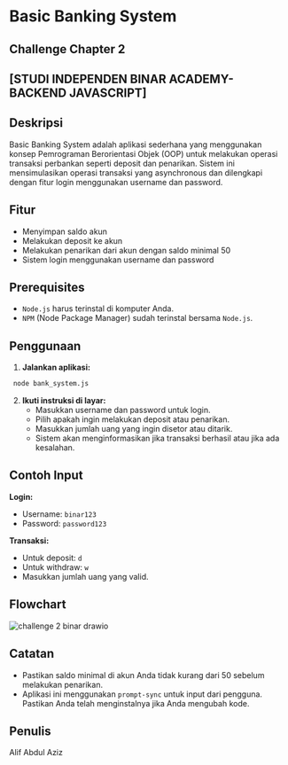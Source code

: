 # Basic Banking System 
## Challenge Chapter 2
## [STUDI INDEPENDEN BINAR ACADEMY-BACKEND JAVASCRIPT]

## Deskripsi
Basic Banking System adalah aplikasi sederhana yang menggunakan konsep Pemrograman Berorientasi Objek (OOP) untuk melakukan operasi transaksi perbankan seperti deposit dan penarikan. Sistem ini mensimulasikan operasi transaksi yang asynchronous dan dilengkapi dengan fitur login menggunakan username dan password.

## Fitur
- Menyimpan saldo akun
- Melakukan deposit ke akun
- Melakukan penarikan dari akun dengan saldo minimal 50
- Sistem login menggunakan username dan password

## Prerequisites
- `Node.js` harus terinstal di komputer Anda.
- `NPM` (Node Package Manager) sudah terinstal bersama `Node.js`.

## Penggunaan
1. **Jalankan aplikasi:**
  ```bash
   node bank_system.js
  ```
2. **Ikuti instruksi di layar:**
   - Masukkan username dan password untuk login.
   - Pilih apakah ingin melakukan deposit atau penarikan.
   - Masukkan jumlah uang yang ingin disetor atau ditarik.
   - Sistem akan menginformasikan jika transaksi berhasil atau jika ada kesalahan.

## Contoh Input
**Login:**
  - Username: `binar123`
  - Password: `password123`

**Transaksi:**
  - Untuk deposit: `d`
  - Untuk withdraw: `w`
  - Masukkan jumlah uang yang valid.

## Flowchart
![challenge 2 binar drawio](https://github.com/user-attachments/assets/103280ac-c3d4-4ee2-8529-a7a33a011098)

## Catatan
  - Pastikan saldo minimal di akun Anda tidak kurang dari 50 sebelum melakukan penarikan.
  - Aplikasi ini menggunakan `prompt-sync` untuk input dari pengguna. Pastikan Anda telah menginstalnya jika Anda mengubah kode.

## Penulis
Alif Abdul Aziz
